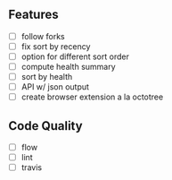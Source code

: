 ## Features

- [ ] follow forks
- [ ] fix sort by recency
- [ ] option for different sort order
- [ ] compute health summary
- [ ] sort by health
- [ ] API w/ json output
- [ ] create browser extension a la octotree

## Code Quality

- [ ] flow
- [ ] lint
- [ ] travis
